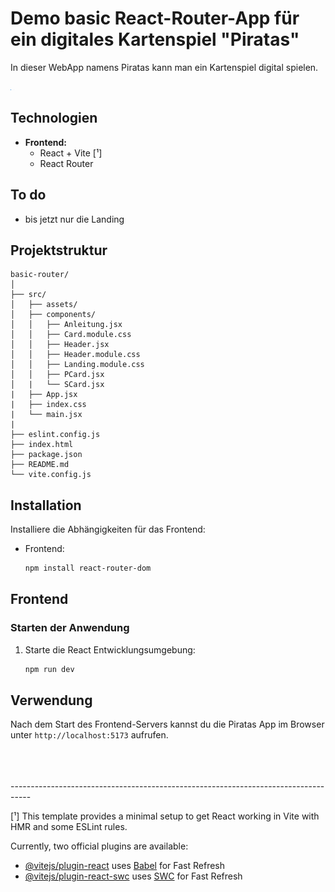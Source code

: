 # Demo basic React-Router-App für ein digitales Kartenspiel "Piratas" 

 In dieser WebApp namens Piratas kann man ein Kartenspiel digital spielen.

![App-vorschau](./src/assets/images/vorschau.png)
![Responsiv-vorschau](./src/assets/images/vorschau-responsive.png)

## Technologien

- **Frontend:**
  - React + Vite [¹]
  - React Router
    


## To do 
- bis jetzt nur die Landing

## Projektstruktur

```
basic-router/
│      
├── src/
│   ├── assets/
│   ├── components/
│   │   ├── Anleitung.jsx
│   │   ├── Card.module.css
│   │   ├── Header.jsx
│   │   ├── Header.module.css
│   │   ├── Landing.module.css
│   │   ├── PCard.jsx
│   |   └── SCard.jsx
|   ├── App.jsx
|   ├── index.css
|   └── main.jsx
|
├── eslint.config.js
├── index.html
├── package.json
├── README.md
└── vite.config.js
```


## Installation

Installiere die Abhängigkeiten für das Frontend:

- Frontend:

     ```bash
     npm install react-router-dom 
     ```

## Frontend

### Starten der Anwendung

1. Starte die React Entwicklungsumgebung:
   
   ```bash
   npm run dev
   ```
## Verwendung

Nach dem Start des Frontend-Servers kannst du die Piratas App im Browser unter `http://localhost:5173` aufrufen.

<br/>
<br/>
<br/>
-----------------------------------------------------------------------------------

[¹] This template provides a minimal setup to get React working in Vite with HMR and some ESLint rules.

Currently, two official plugins are available:

- [@vitejs/plugin-react](https://github.com/vitejs/vite-plugin-react/blob/main/packages/plugin-react/README.md) uses [Babel](https://babeljs.io/) for Fast Refresh
- [@vitejs/plugin-react-swc](https://github.com/vitejs/vite-plugin-react-swc) uses [SWC](https://swc.rs/) for Fast Refresh


